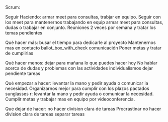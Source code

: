 Scrum: 

Seguir Haciendo:
armar meet para consultas, trabjar en equipo.
Seguir con los meet para mantenernos trabajando en equip
armar meet para consultas, dudas o trabajar en conjunto.
Reuniones 2 veces por semana y tratar los temas pendientes

Qué hacer más:
busar el tiempo para dedicarle al proyecto
Mantenernos mas en contacto
ballot_box_with_check comunicación
Poner metas y tratar de cumplirlas 

Qué hacer menos:
dejar para mañana lo que puedes hacer hoy
No hablar acerca de dudas y problemas con las actividades
individualismos
dejar pendiente tareas

Qué empezar a hacer:
levantar la mano y pedir ayuda o comunicar la necesidad.
Organizarnos mejor para cumplir con los plazos pactados
sunglasses r: levantar la mano y pedir ayuda o comunicar la necesidad.
Cumplir metas y trabajar mas en equipo por videoconferencia. 

Que dejar de hacer:
no hacer division clara de tareas
Procrastinar
no hacer division clara de tareas
separar tareas 










 



